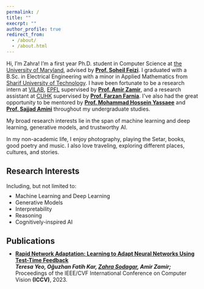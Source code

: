 ```yaml
---
permalink: /
title: ""
execrpt: ""
author_profile: true
redirect_from: 
  - /about/
  - /about.html
---
```


Hi, I’m Zahra! I’m a first year Ph.D. student in Computer Science at <a href="https://www.cs.umd.edu/">the University of Maryland</a>, advised by <a href="https://www.cs.umd.edu/~sfeizi/"><b>Prof. Soheil Feizi</b></a>. I graduated with a B.Sc. in Electrical Engineering with a minor in Applied Mathematics from <a href="https://en.sharif.edu/">Sharif University of Technology</a>. 
 I have been fortunate to be a research intern at 
<a href="https://vilab.epfl.ch/">VILAB</a>,
<a href="https://www.epfl.ch/">EPFL</a> supervised by 
<a href="https://vilab.epfl.ch/zamir/"><b>Prof. Amir Zamir</b></a>, 
and a research assistant at 
<a href="https://www.cuhk.edu.hk/english/index.html">CUHK</a> supervised by 
<a href="https://www.cse.cuhk.edu.hk/people/faculty/farzan-farnia/"><b>Prof. Farzan Farnia</b></a>.
I've also had the great opportunity to be mentored by 
<a href="https://scholar.google.com/citations?user=Y6vuiBUAAAAJ&hl=en"><b>Prof. Mohammad Hossein Yassaee</b></a>
and 
<a href="https://scholar.google.com/citations?user=24GngZYAAAAJ&hl=en"><b>Prof. Sajjad Amini</b></a> throughout my undergraduate studies.


My broad research interests lie in the span of machine learning and deep learning, generative models, and trustworthy AI. 

In my non-academic life, I enjoy photography, playing the Setar, books, good poetry and music. I also love traveling, exploring different places, cultures, and stories. 

Research Interests
------
Including, but not limited to:
<ul style="margin-top: -1%;" markdown='1'>
<li> Machine Learning and Deep Learning</li>
<li> Generative Models</li>
<li> Interpretability</li>
<li> Reasoning</li>
<li> Cognitively-inspired AI</li>
</ul>

Publications
------
<ul style="margin-top: -1%;" markdown='1'>
<li><a href="https://rapid-network-adaptation.epfl.ch/"><b>Rapid Network Adaptation: Learning to Adapt Neural Networks Using Test-Time Feedback</b></a>
  <br>
  <em><b>Teresa Yeo, Oğuzhan Fatih Kar, <u>Zahra Sodagar</u>, Amir Zamir;</b></em> Proceedings of the IEEE/CVF International Conference on Computer Vision <b>(ICCV)</b>, 2023.
</li>
</ul>




